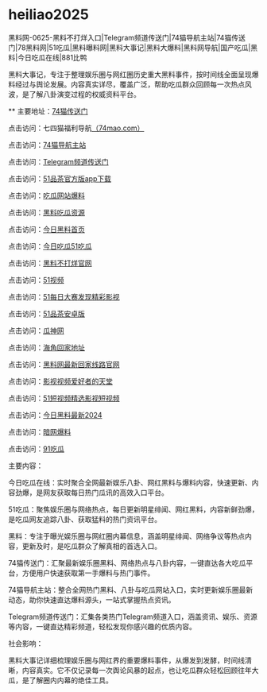 # heiliao2025
黑料网-0625-黑料不打烊入口|Telegram频道传送门|74猫导航主站|74猫传送门|78黑料网|51吃瓜|黑料曝料网|黑料大事记|黑料大爆料|黑料网导航|国产吃瓜|黑料|今日吃瓜在线|881比鸭

黑料大事记，专注于整理娱乐圈与网红圈历史重大黑料事件，按时间线全面呈现爆料经过与舆论发展。内容真实详尽，覆盖广泛，帮助吃瓜群众回顾每一次热点风波，是了解八卦演变过程的权威资料平台。

** 主要地址：<a href="https://74mao.com/">74猫传送门</a>

点击访问：七四猫福利导航<a href="https://74mao.com/">（74mao.com）</a>

点击访问：<a href="https://74mao.com/">74猫导航主站</a>

点击访问：<a href="https://74mao.com/">Telegram频道传送门</a>

点击访问：<a href="https://pc10-26.pages.dev/">51品茶官方版app下载</a>

点击访问：<a href="https://heiliao2878.pages.dev/">吃瓜网站爆料</a>

点击访问：<a href="https://heiliao5626.pages.dev/">黑料吃瓜资源</a>

点击访问：<a href="https://heiliao738.pages.dev/">今日黑料首页</a>

点击访问：<a href="https://chigua287.pages.dev/">今日吃瓜51吃瓜</a>

点击访问：<a href="https://heiliao491.pages.dev/zrmvo.html">黑料不打烊官网</a>

点击访问：<a href="https://pc5-27.pages.dev/">51视频</a>

点击访问：<a href="https://pc6-28.pages.dev/">51每日大赛发现精彩影视</a>

点击访问：<a href="https://pc10-27.pages.dev/">51品茶安卓版</a>

点击访问：<a href="https://cg6-38.pages.dev/">瓜神网</a>

点击访问：<a href="https://hj-161.pages.dev/">海角回家地址</a>

点击访问：<a href="https://heiliao872.pages.dev/">黑料网最新回家线路官网</a>

点击访问：<a href="https://pc1-40.pages.dev/">影视视频爱好者的天堂</a>

点击访问：<a href="https://pc2-48.pages.dev/">51短视频精选影视短视频</a>

点击访问：<a href="https://heiliao281.pages.dev/">今日黑料最新2024</a>

点击访问：<a href="https://aw6-05.pages.dev/">暗网爆料</a>

点击访问：<a href="https://91chiguazhongxin.pages.dev/">91吃瓜</a>

主要内容：

今日吃瓜在线：实时聚合全网最新娱乐八卦、网红黑料与爆料内容，快速更新、内容劲爆，是网友获取每日热门瓜讯的高效入口平台。

51吃瓜：聚焦娱乐圈与网络热点，每日更新明星绯闻、网红黑料，内容新鲜劲爆，是吃瓜网友追踪八卦、获取猛料的热门资讯平台。

黑料：专注于曝光娱乐圈与网红圈内幕信息，涵盖明星绯闻、网络争议等热点内容，更新及时，是吃瓜群众了解真相的首选入口。

74猫传送门：汇聚最新娱乐圈黑料、网络热点与八卦内容，一键直达各大吃瓜平台，方便用户快速获取第一手爆料与热门事件。

74猫导航主站：整合全网热门黑料、八卦与吃瓜网站入口，实时更新娱乐圈最新动态，助你快速直达爆料源头，一站式掌握热点资讯。

Telegram频道传送门：汇集各类热门Telegram频道入口，涵盖资讯、娱乐、资源等内容，一键直达精彩频道，轻松发现你感兴趣的优质内容。

社会影响：

黑料大事记详细梳理娱乐圈与网红界的重要爆料事件，从爆发到发酵，时间线清晰，内容真实。它不仅记录每一次舆论风暴的起点，也让吃瓜群众轻松回顾往年大瓜，是了解圈内内幕的绝佳工具。

<span style="display:none;">[Canonical link](）</span>
